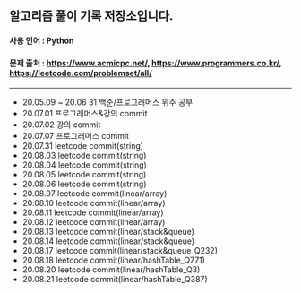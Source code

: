 ## 알고리즘 풀이 기록 저장소입니다.

#### 사용 언어 : Python

#### 문제 출처 : https://www.acmicpc.net/, https://www.programmers.co.kr/, https://leetcode.com/problemset/all/

---

- 20.05.09 ~ 20.06 31 백준/프로그래머스 위주 공부
- 20.07.01 프로그래머스&강의 commit
- 20.07.02 강의 commit
- 20.07.07 프로그래머스 commit
- 20.07.31 leetcode commit(string)
- 20.08.03 leetcode commit(string)
- 20.08.04 leetcode commit(string)
- 20.08.05 leetcode commit(string)
- 20.08.06 leetcode commit(string)
- 20.08.07 leetcode commit(linear/array)
- 20.08.10 leetcode commit(linear/array)
- 20.08.11 leetcode commit(linear/array)
- 20.08.12 leetcode commit(linear/array)
- 20.08.13 leetcode commit(linear/stack&queue)
- 20.08.14 leetcode commit(linear/stack&queue)
- 20.08.17 leetcode commit(linear/stack&queue_Q232)
- 20.08.18 leetcode commit(linear/hashTable_Q771)
- 20.08.20 leetcode commit(linear/hashTable_Q3)
- 20.08.21 leetcode commit(linear/hashTable_Q387)
